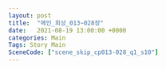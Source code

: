 ```yaml
---
layout: post
title:  "메인_회상_013~028장"
date:   2021-08-19 13:00:00 +0000
categories: Main
Tags: Story Main
SceneCode: ["scene_skip_cp013-028_q1_s10"]
---
```

